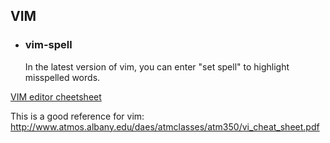 
## VIM
-   ### vim-spell

    In the latest version of vim, you can enter \"set spell\" to highlight
    misspelled words. 

[VIM editor cheetsheet](https://devhints.io/vim)
    
This is a good reference for vim:
<http://www.atmos.albany.edu/daes/atmclasses/atm350/vi_cheat_sheet.pdf>

